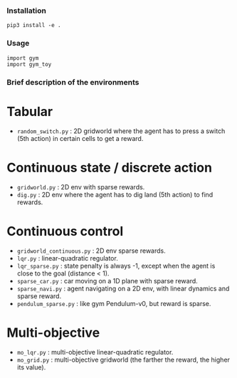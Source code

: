 ### Installation
```
pip3 install -e .
```

### Usage
```
import gym
import gym_toy
```

### Brief description of the environments

# Tabular

* `random_switch.py`        : 2D gridworld where the agent has to press a switch (5th action) in certain cells to get a reward.

# Continuous state / discrete action

* `gridworld.py`            : 2D env with sparse rewards.
* `dig.py`                  : 2D env where the agent has to dig land (5th action) to find rewards.

# Continuous control

* `gridworld_continuous.py` : 2D env sparse rewards.
* `lqr.py`                  : linear-quadratic regulator.
* `lqr_sparse.py`           : state penalty is always -1, except when the agent is close to the goal (distance < 1).
* `sparse_car.py`           : car moving on a 1D plane with sparse reward.
* `sparse_navi.py`          : agent navigating on a 2D env, with linear dynamics and sparse reward.
* `pendulum_sparse.py`      : like gym Pendulum-v0, but reward is sparse.

# Multi-objective

* `mo_lqr.py`               : multi-objective linear-quadratic regulator.
* `mo_grid.py`              : multi-objective gridworld (the farther the reward, the higher its value).
